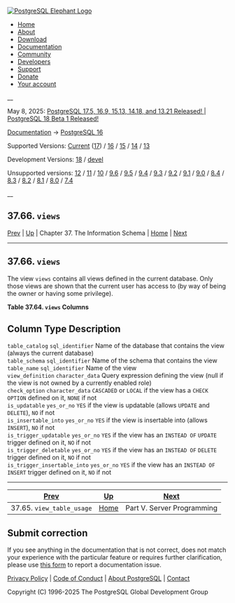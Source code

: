 [ ![PostgreSQL Elephant Logo](/media/img/about/press/elephant.png) ](/)

  * [Home](/ "Home")
  * [About](/about/ "About")
  * [Download](/download/ "Download")
  * [Documentation](/docs/ "Documentation")
  * [Community](/community/ "Community")
  * [Developers](/developer/ "Developers")
  * [Support](/support/ "Support")
  * [Donate](/about/donate/ "Donate")
  * [Your account](/account/ "Your account")

__

May 8, 2025: [ PostgreSQL 17.5, 16.9, 15.13, 14.18, and 13.21 Released! ](/about/news/postgresql-175-169-1513-1418-and-1321-released-3072/) | [ PostgreSQL 18 Beta 1 Released! ](/about/news/postgresql-18-beta-1-released-3070/)

[Documentation](/docs/ "Documentation") -> [PostgreSQL
16](/docs/16/index.html)

Supported Versions: [Current](/docs/current/infoschema-views.html "PostgreSQL
17 - 37.66. views") ([17](/docs/17/infoschema-views.html "PostgreSQL 17 -
37.66. views")) / [16](/docs/16/infoschema-views.html "PostgreSQL 16 -
37.66. views") / [15](/docs/15/infoschema-views.html "PostgreSQL 15 -
37.66. views") / [14](/docs/14/infoschema-views.html "PostgreSQL 14 -
37.66. views") / [13](/docs/13/infoschema-views.html "PostgreSQL 13 -
37.66. views")

Development Versions: [18](/docs/18/infoschema-views.html "PostgreSQL 18 -
37.66. views") / [devel](/docs/devel/infoschema-views.html "PostgreSQL devel -
37.66. views")

Unsupported versions: [12](/docs/12/infoschema-views.html "PostgreSQL 12 -
37.66. views") / [11](/docs/11/infoschema-views.html "PostgreSQL 11 -
37.66. views") / [10](/docs/10/infoschema-views.html "PostgreSQL 10 -
37.66. views") / [9.6](/docs/9.6/infoschema-views.html "PostgreSQL 9.6 -
37.66. views") / [9.5](/docs/9.5/infoschema-views.html "PostgreSQL 9.5 -
37.66. views") / [9.4](/docs/9.4/infoschema-views.html "PostgreSQL 9.4 -
37.66. views") / [9.3](/docs/9.3/infoschema-views.html "PostgreSQL 9.3 -
37.66. views") / [9.2](/docs/9.2/infoschema-views.html "PostgreSQL 9.2 -
37.66. views") / [9.1](/docs/9.1/infoschema-views.html "PostgreSQL 9.1 -
37.66. views") / [9.0](/docs/9.0/infoschema-views.html "PostgreSQL 9.0 -
37.66. views") / [8.4](/docs/8.4/infoschema-views.html "PostgreSQL 8.4 -
37.66. views") / [8.3](/docs/8.3/infoschema-views.html "PostgreSQL 8.3 -
37.66. views") / [8.2](/docs/8.2/infoschema-views.html "PostgreSQL 8.2 -
37.66. views") / [8.1](/docs/8.1/infoschema-views.html "PostgreSQL 8.1 -
37.66. views") / [8.0](/docs/8.0/infoschema-views.html "PostgreSQL 8.0 -
37.66. views") / [7.4](/docs/7.4/infoschema-views.html "PostgreSQL 7.4 -
37.66. views")

__

37.66. `views`  
---  
[Prev](infoschema-view-table-usage.html "37.65. view_table_usage")  | [Up](information-schema.html "Chapter 37. The Information Schema") | Chapter 37. The Information Schema | [Home](index.html "PostgreSQL 16.9 Documentation") |  [Next](server-programming.html "Part V. Server Programming")  
  
* * *

## 37.66. `views` #

The view `views` contains all views defined in the current database. Only
those views are shown that the current user has access to (by way of being the
owner or having some privilege).

**Table  37.64. `views` Columns**

Column Type Description  
---  
`table_catalog` `sql_identifier` Name of the database that contains the view
(always the current database)  
`table_schema` `sql_identifier` Name of the schema that contains the view  
`table_name` `sql_identifier` Name of the view  
`view_definition` `character_data` Query expression defining the view (null if
the view is not owned by a currently enabled role)  
`check_option` `character_data` `CASCADED` or `LOCAL` if the view has a `CHECK
OPTION` defined on it, `NONE` if not  
`is_updatable` `yes_or_no` `YES` if the view is updatable (allows `UPDATE` and
`DELETE`), `NO` if not  
`is_insertable_into` `yes_or_no` `YES` if the view is insertable into (allows
`INSERT`), `NO` if not  
`is_trigger_updatable` `yes_or_no` `YES` if the view has an `INSTEAD OF`
`UPDATE` trigger defined on it, `NO` if not  
`is_trigger_deletable` `yes_or_no` `YES` if the view has an `INSTEAD OF`
`DELETE` trigger defined on it, `NO` if not  
`is_trigger_insertable_into` `yes_or_no` `YES` if the view has an `INSTEAD OF`
`INSERT` trigger defined on it, `NO` if not  
  
  

* * *

[Prev](infoschema-view-table-usage.html "37.65. view_table_usage")  | [Up](information-schema.html "Chapter 37. The Information Schema") |  [Next](server-programming.html "Part V. Server Programming")  
---|---|---  
37.65. `view_table_usage`  | [Home](index.html "PostgreSQL 16.9 Documentation") |  Part V. Server Programming  
  
## Submit correction

If you see anything in the documentation that is not correct, does not match
your experience with the particular feature or requires further clarification,
please use [this form](/account/comments/new/16/infoschema-views.html/) to
report a documentation issue.

[Privacy Policy](/about/privacypolicy) | [Code of Conduct](/about/policies/coc/) | [About PostgreSQL](/about/) | [Contact](/about/contact/)  

Copyright (C) 1996-2025 The PostgreSQL Global Development Group

